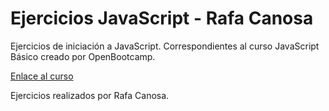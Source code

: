 <h1>Ejercicios JavaScript - Rafa Canosa</h1>

<p>Ejercicios de iniciación a JavaScript. Correspondientes al curso JavaScript Básico creado por OpenBootcamp.</p>
<a href="">Enlace al curso</a>
<p>Ejercicios realizados por Rafa Canosa.</p>
